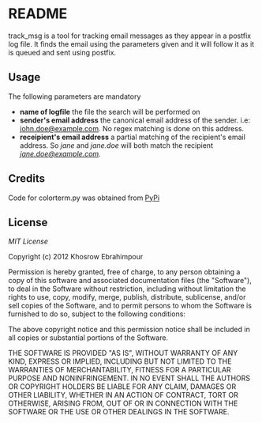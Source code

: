 README
======

track_msg is a tool for tracking email messages as they appear in a postfix log file. It finds the email using the parameters given and it will follow it as it is queued and sent using postfix.


Usage
-------

The following parameters are mandatory
+ **name of logfile** the file the search will be performed on
+ **sender's email address** the canonical email address of the sender. i.e: john.doe@example.com. No regex matching is done on this address.
+ **receipient's email address** a partial matching of the recipient's email address. So *jane* and *jane.doe* will both match the recipient *jane.doe@example.com*.

Credits 
-------

Code for colorterm.py was obtained from [PyPi](http://pypi.python.org/pypi/termcolor/)

License
--------

*MIT License*

Copyright (c) 2012 Khosrow Ebrahimpour

Permission is hereby granted, free of charge, to any person obtaining a copy of this software and associated documentation files (the "Software"), to deal in the Software without restriction, including without limitation the rights to use, copy, modify, merge, publish, distribute, sublicense, and/or sell copies of the Software, and to permit persons to whom the Software is furnished to do so, subject to the following conditions:

The above copyright notice and this permission notice shall be included in all copies or substantial portions of the Software.

THE SOFTWARE IS PROVIDED "AS IS", WITHOUT WARRANTY OF ANY KIND, EXPRESS OR IMPLIED, INCLUDING BUT NOT LIMITED TO THE WARRANTIES OF MERCHANTABILITY, FITNESS FOR A PARTICULAR PURPOSE AND NONINFRINGEMENT. IN NO EVENT SHALL THE AUTHORS OR COPYRIGHT HOLDERS BE LIABLE FOR ANY CLAIM, DAMAGES OR OTHER LIABILITY, WHETHER IN AN ACTION OF CONTRACT, TORT OR OTHERWISE, ARISING FROM, OUT OF OR IN CONNECTION WITH THE SOFTWARE OR THE USE OR OTHER DEALINGS IN THE SOFTWARE.
